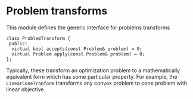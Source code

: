 # Problem transforms

This module defines the generic interface for problems transforms
```
class ProblemTransform {
 public:
  virtual bool accepts(const Problem& problem) = 0;
  virtual Problem apply(const Problem& problem) = 0;
};
```
Typically, these transform an optimization problem to a mathematically
equivalent form which has some particular property. For example, the
`LinearConeTranform` transforms any convex problem to cone problem with linear
objective.
